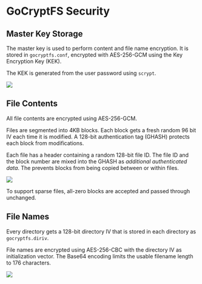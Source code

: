 GoCryptFS Security
==================

Master Key Storage
------------------

The master key is used to perform content and file name encryption.
It is stored in `gocryptfs.conf`, encrypted with AES-256-GCM using the
Key Encryption Key (KEK).

The KEK is generated from the user password using `scrypt`.

![](https://rawgit.com/rfjakob/gocryptfs/master/Documentation/master-key.svg)

File Contents
-------------

All file contents are encrypted using AES-256-GCM.

Files are segmented into 4KB blocks. Each block gets a fresh random
96 bit IV each time it is modified. A 128-bit authentication tag (GHASH)
protects each block from modifications.

Each file has a header containing a random 128-bit file ID. The
file ID and the block number are mixed into the GHASH as
*additional authenticated data*. The prevents blocks from being copied
between or within files.

![](https://rawgit.com/rfjakob/gocryptfs/master/Documentation/file-content-encryption.svg)

To support sparse files, all-zero blocks are accepted and passed through
unchanged.

File Names
----------

Every directory gets a 128-bit directory IV that is stored in each
directory as `gocryptfs.diriv`.

File names are encrypted using AES-256-CBC with the directory IV as
initialization vector. The Base64 encoding limits the usable filename length
to 176 characters.

![](https://rawgit.com/rfjakob/gocryptfs/master/Documentation/file-name-encryption.svg)
